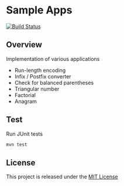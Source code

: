 # Sample Apps
[![Build Status](https://travis-ci.org/nmuzychuk/sample-apps.svg?branch=master)](https://travis-ci.org/nmuzychuk/sample-apps)

## Overview
Implementation of various applications
- Run-length encoding
- Infix / Postfix converter
- Check for balanced parentheses
- Triangular number
- Factorial
- Anagram

## Test
Run JUnit tests
```bash
mvn test
```

## License
This project is released under the [MIT License](LICENSE.txt)
